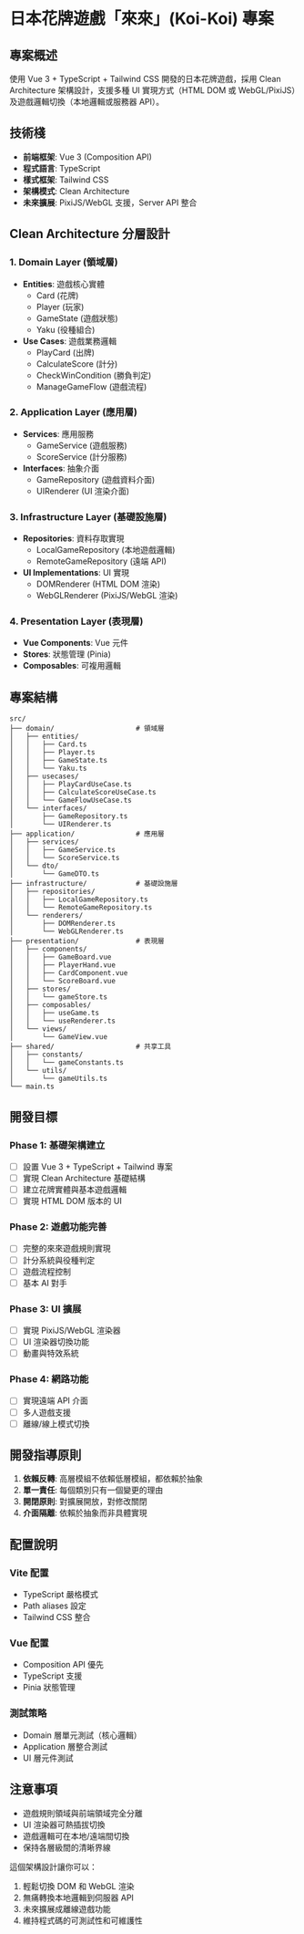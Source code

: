 # 日本花牌遊戲「來來」(Koi-Koi) 專案

## 專案概述

使用 Vue 3 + TypeScript + Tailwind CSS 開發的日本花牌遊戲，採用 Clean Architecture 架構設計，支援多種 UI 實現方式（HTML DOM 或 WebGL/PixiJS）及遊戲邏輯切換（本地邏輯或服務器 API）。

## 技術棧

- **前端框架**: Vue 3 (Composition API)
- **程式語言**: TypeScript
- **樣式框架**: Tailwind CSS
- **架構模式**: Clean Architecture
- **未來擴展**: PixiJS/WebGL 支援，Server API 整合

## Clean Architecture 分層設計

### 1. Domain Layer (領域層)
- **Entities**: 遊戲核心實體
  - Card (花牌)
  - Player (玩家)
  - GameState (遊戲狀態)
  - Yaku (役種組合)
- **Use Cases**: 遊戲業務邏輯
  - PlayCard (出牌)
  - CalculateScore (計分)
  - CheckWinCondition (勝負判定)
  - ManageGameFlow (遊戲流程)

### 2. Application Layer (應用層)
- **Services**: 應用服務
  - GameService (遊戲服務)
  - ScoreService (計分服務)
- **Interfaces**: 抽象介面
  - GameRepository (遊戲資料介面)
  - UIRenderer (UI 渲染介面)

### 3. Infrastructure Layer (基礎設施層)
- **Repositories**: 資料存取實現
  - LocalGameRepository (本地遊戲邏輯)
  - RemoteGameRepository (遠端 API)
- **UI Implementations**: UI 實現
  - DOMRenderer (HTML DOM 渲染)
  - WebGLRenderer (PixiJS/WebGL 渲染)

### 4. Presentation Layer (表現層)
- **Vue Components**: Vue 元件
- **Stores**: 狀態管理 (Pinia)
- **Composables**: 可複用邏輯

## 專案結構

```
src/
├── domain/                    # 領域層
│   ├── entities/
│   │   ├── Card.ts
│   │   ├── Player.ts
│   │   ├── GameState.ts
│   │   └── Yaku.ts
│   ├── usecases/
│   │   ├── PlayCardUseCase.ts
│   │   ├── CalculateScoreUseCase.ts
│   │   └── GameFlowUseCase.ts
│   └── interfaces/
│       ├── GameRepository.ts
│       └── UIRenderer.ts
├── application/               # 應用層
│   ├── services/
│   │   ├── GameService.ts
│   │   └── ScoreService.ts
│   └── dto/
│       └── GameDTO.ts
├── infrastructure/            # 基礎設施層
│   ├── repositories/
│   │   ├── LocalGameRepository.ts
│   │   └── RemoteGameRepository.ts
│   └── renderers/
│       ├── DOMRenderer.ts
│       └── WebGLRenderer.ts
├── presentation/              # 表現層
│   ├── components/
│   │   ├── GameBoard.vue
│   │   ├── PlayerHand.vue
│   │   ├── CardComponent.vue
│   │   └── ScoreBoard.vue
│   ├── stores/
│   │   └── gameStore.ts
│   ├── composables/
│   │   ├── useGame.ts
│   │   └── useRenderer.ts
│   └── views/
│       └── GameView.vue
├── shared/                    # 共享工具
│   ├── constants/
│   │   └── gameConstants.ts
│   └── utils/
│       └── gameUtils.ts
└── main.ts
```

## 開發目標

### Phase 1: 基礎架構建立
- [ ] 設置 Vue 3 + TypeScript + Tailwind 專案
- [ ] 實現 Clean Architecture 基礎結構
- [ ] 建立花牌實體與基本遊戲邏輯
- [ ] 實現 HTML DOM 版本的 UI

### Phase 2: 遊戲功能完善
- [ ] 完整的來來遊戲規則實現
- [ ] 計分系統與役種判定
- [ ] 遊戲流程控制
- [ ] 基本 AI 對手

### Phase 3: UI 擴展
- [ ] 實現 PixiJS/WebGL 渲染器
- [ ] UI 渲染器切換功能
- [ ] 動畫與特效系統

### Phase 4: 網路功能
- [ ] 實現遠端 API 介面
- [ ] 多人遊戲支援
- [ ] 離線/線上模式切換

## 開發指導原則

1. **依賴反轉**: 高層模組不依賴低層模組，都依賴於抽象
2. **單一責任**: 每個類別只有一個變更的理由
3. **開閉原則**: 對擴展開放，對修改關閉
4. **介面隔離**: 依賴於抽象而非具體實現

## 配置說明

### Vite 配置
- TypeScript 嚴格模式
- Path aliases 設定
- Tailwind CSS 整合

### Vue 配置
- Composition API 優先
- TypeScript 支援
- Pinia 狀態管理

### 測試策略
- Domain 層單元測試（核心邏輯）
- Application 層整合測試
- UI 層元件測試

## 注意事項

- 遊戲規則領域與前端領域完全分離
- UI 渲染器可熱插拔切換
- 遊戲邏輯可在本地/遠端間切換
- 保持各層級間的清晰界線

這個架構設計讓你可以：
1. 輕鬆切換 DOM 和 WebGL 渲染
2. 無痛轉換本地邏輯到伺服器 API
3. 未來擴展成離線遊戲功能
4. 維持程式碼的可測試性和可維護性